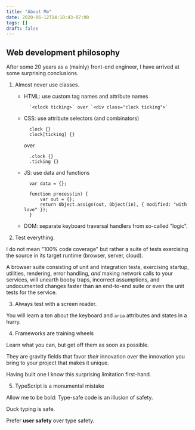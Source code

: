 ```yaml
---
title: "About Me"
date: 2020-06-12T14:10:43-07:00
tags: []
draft: false
---
```


<!--
This is my About page.

Using `layouts/_default/single.html`
-->

## Web development philosophy

After some 20 years as a (mainly) front-end engineer, I have arrived at some surprising conclusions.

1. Almost never use classes.

	- HTML: use custom tag names and attribute names

			`<clock ticking>` over `<div class="clock ticking">`
			
	- CSS: use attribute selectors (and combinators)

			clock {}
			clock[ticking] {} 
			
		over 
		
			.clock {}
			.ticking {}

	- JS: use data and functions

			var data = {};
			
			function process(in) {
				var out = {};
				return Object.assign(out, Object(in), { modified: "with love" });
			}

	- DOM: separate keyboard traversal handlers from so-called "logic".

2. Test everything.

I do not mean "100% code coverage" but rather a suite of tests exercising the source in its target runtime (browser, server, cloud).

A browser suite consisting of unit and integration tests, exercising startup, utilities, rendering, error handling, *and* making network calls to your services, will unearth booby traps, incorrect assumptions, and undocumented changes faster than an end-to-end suite or even the unit tests for the service.

3. Always test with a screen reader.

You will learn a ton about the keyboard and `aria` attributes and states in a hurry.

4. Frameworks are training wheels

Learn what you can, but get off them as soon as possible. 

They are gravity fields that favor *their* innovation over the innovation you bring to your project that makes it unique.

Having built one I know this surprising limitation first-hand.

5. TypeScript is a monumental mistake

Allow me to be bold: Type-safe code is an illusion of safety.

Duck typing is safe.

Prefer **user safety** over type safety.

